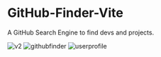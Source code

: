 # GitHub-Finder-Vite
A GitHub Search Engine to find devs and projects.

![v2](https://user-images.githubusercontent.com/80214475/204946149-24faae48-0bbd-4d63-bf24-9197fc166af1.png)
![githubfinder](https://user-images.githubusercontent.com/80214475/204946162-0a5450e0-7e56-4db6-b2cf-e68b57b3d4d9.png)
![userprofile](https://user-images.githubusercontent.com/80214475/205413909-7f4353ed-d1d4-459e-96d1-afdcbb30d4c1.png)
